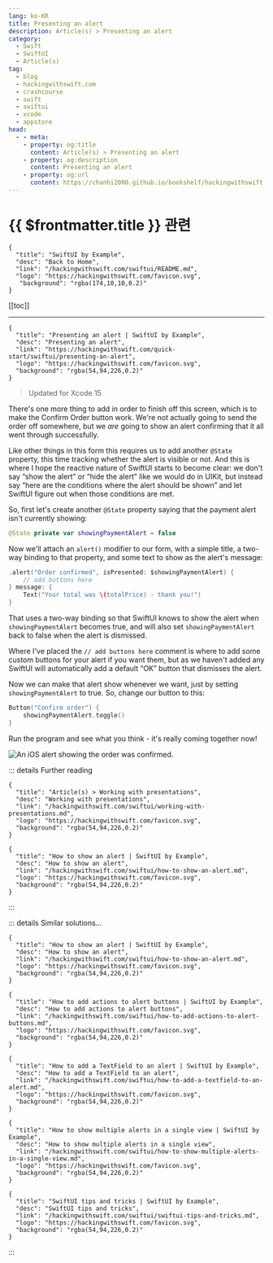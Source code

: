 ```yaml
---
lang: ko-KR
title: Presenting an alert
description: Article(s) > Presenting an alert
category:
  - Swift
  - SwiftUI
  - Article(s)
tag: 
  - blog
  - hackingwithswift.com
  - crashcourse
  - swift
  - swiftui
  - xcode
  - appstore
head:
  - - meta:
    - property: og:title
      content: Article(s) > Presenting an alert
    - property: og:description
      content: Presenting an alert
    - property: og:url
      content: https://chanhi2000.github.io/bookshelf/hackingwithswift.com/swiftui/presenting-an-alert.html
---
```


# {{ $frontmatter.title }} 관련

```component VPCard
{
  "title": "SwiftUI by Example",
  "desc": "Back to Home",
  "link": "/hackingwithswift.com/swiftui/README.md",
  "logo": "https://hackingwithswift.com/favicon.svg",
   "background": "rgba(174,10,10,0.2)"
}
```

[[toc]]

---

```component VPCard
{
  "title": "Presenting an alert | SwiftUI by Example",
  "desc": "Presenting an alert",
  "link": "https://hackingwithswift.com/quick-start/swiftui/presenting-an-alert",
  "logo": "https://hackingwithswift.com/favicon.svg",
  "background": "rgba(54,94,226,0.2)"
}
```

> Updated for Xcode 15

<VidStack src="youtube/ClZES_lQ214" />

There's one more thing to add in order to finish off this screen, which is to make the Confirm Order button work. We're not actually going to send the order off somewhere, but we _are_ going to show an alert confirming that it all went through successfully.

Like other things in this form this requires us to add another `@State` property, this time tracking whether the alert is visible or not. And this is where I hope the reactive nature of SwiftUI starts to become clear: we don't say “show the alert” or “hide the alert” like we would do in UIKit, but instead say “here are the conditions where the alert should be shown” and let SwiftUI figure out when those conditions are met.

So, first let's create another `@State` property saying that the payment alert isn't currently showing:

```swift
@State private var showingPaymentAlert = false
```

Now we'll attach an `alert()` modifier to our form, with a simple title, a two-way binding to that property, and some text to show as the alert's message:

```swift
.alert("Order confirmed", isPresented: $showingPaymentAlert) {
    // add buttons here
} message: {
    Text("Your total was \(totalPrice) - thank you!")
}
```

That uses a two-way binding so that SwiftUI knows to show the alert when `showingPaymentAlert` becomes true, and will also set `showingPaymentAlert` back to false when the alert is dismissed.

Where I've placed the `// add buttons here` comment is where to add some custom buttons for your alert if you want them, but as we haven't added any SwiftUI will automatically add a default “OK” button that dismisses the alert.

Now we can make that alert show whenever we want, just by setting `showingPaymentAlert` to true. So, change our button to this:

```swift
Button("Confirm order") {
    showingPaymentAlert.toggle()
}
```

Run the program and see what you think - it's really coming together now!

![An iOS alert showing the order was confirmed.](https://hackingwithswift.com/img/books/quick-start/swiftui/2-15~dark.png)

::: details Further reading

```component VPCard
{
  "title": "Article(s) > Working with presentations",
  "desc": "Working with presentations",
  "link": "/hackingwithswift.com/swiftui/working-with-presentations.md",
  "logo": "https://hackingwithswift.com/favicon.svg",
  "background": "rgba(54,94,226,0.2)"
}
```

```component VPCard
{
  "title": "How to show an alert | SwiftUI by Example",
  "desc": "How to show an alert",
  "link": "/hackingwithswift.com/swiftui/how-to-show-an-alert.md",
  "logo": "https://hackingwithswift.com/favicon.svg",
  "background": "rgba(54,94,226,0.2)"
}
```

:::

::: details Similar solutions…

```component VPCard
{
  "title": "How to show an alert | SwiftUI by Example",
  "desc": "How to show an alert",
  "link": "/hackingwithswift.com/swiftui/how-to-show-an-alert.md",
  "logo": "https://hackingwithswift.com/favicon.svg",
  "background": "rgba(54,94,226,0.2)"
}
```

```component VPCard
{
  "title": "How to add actions to alert buttons | SwiftUI by Example",
  "desc": "How to add actions to alert buttons",
  "link": "/hackingwithswift.com/swiftui/how-to-add-actions-to-alert-buttons.md",
  "logo": "https://hackingwithswift.com/favicon.svg",
  "background": "rgba(54,94,226,0.2)"
}
```

```component VPCard
{
  "title": "How to add a TextField to an alert | SwiftUI by Example",
  "desc": "How to add a TextField to an alert",
  "link": "/hackingwithswift.com/swiftui/how-to-add-a-textfield-to-an-alert.md",
  "logo": "https://hackingwithswift.com/favicon.svg",
  "background": "rgba(54,94,226,0.2)"
}
```

```component VPCard
{
  "title": "How to show multiple alerts in a single view | SwiftUI by Example",
  "desc": "How to show multiple alerts in a single view",
  "link": "/hackingwithswift.com/swiftui/how-to-show-multiple-alerts-in-a-single-view.md",
  "logo": "https://hackingwithswift.com/favicon.svg",
  "background": "rgba(54,94,226,0.2)"
}
```

```component VPCard
{
  "title": "SwiftUI tips and tricks | SwiftUI by Example",
  "desc": "SwiftUI tips and tricks",
  "link": "/hackingwithswift.com/swiftui/swiftui-tips-and-tricks.md",
  "logo": "https://hackingwithswift.com/favicon.svg",
  "background": "rgba(54,94,226,0.2)"
}
```

:::

